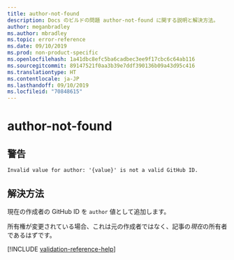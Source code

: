 ```yaml
---
title: author-not-found
description: Docs のビルドの問題 author-not-found に関する説明と解決方法。
author: meganbradley
ms.author: mbradley
ms.topic: error-reference
ms.date: 09/10/2019
ms.prod: non-product-specific
ms.openlocfilehash: 1a41dbc8efc5ba6cadbec3ee9f17cbc6c64ab116
ms.sourcegitcommit: 89147521f0aa3b39e7ddf390136b09a43d95c416
ms.translationtype: HT
ms.contentlocale: ja-JP
ms.lasthandoff: 09/10/2019
ms.locfileid: "70848615"
---
```

# <a name="author-not-found"></a>author-not-found

## <a name="warning"></a>警告

`Invalid value for author: '{value}' is not a valid GitHub ID.`

## <a name="resolution"></a>解決方法

現在の作成者の GitHub ID を `author` 値として追加します。

所有権が変更されている場合、これは元の作成者ではなく、記事の*現在*の所有者であるはずです。

<!--make sure to add this file to your includes folder and verify the path-->
[!INCLUDE [validation-reference-help](includes/validation-reference-help.md)]
